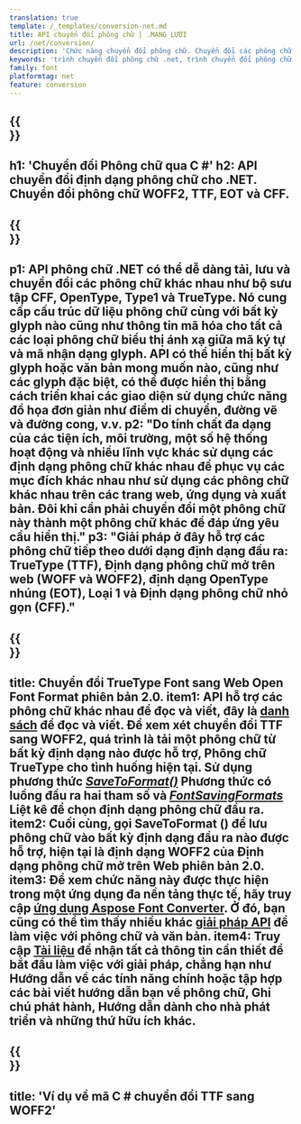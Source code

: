 ```yaml
---
translation: true
template: /_templates/conversion-net.md
title: API chuyển đổi phông chữ | .MẠNG LƯỚI
url: /net/conversion/
description: 'Chức năng chuyển đổi phông chữ. Chuyển đổi các phông chữ khác nhau như CFF, EOT, WOFF, TTF và Loại 1 bằng một vài dòng mã C # thông qua thư viện .NET.'
keywords: 'trình chuyển đổi phông chữ .net, trình chuyển đổi phông chữ net, c # phông chữ coverion'
family: font
platformtag: net
feature: conversion
---
```


{{<section banner>}}
---
h1: 'Chuyển đổi Phông chữ qua C #'
h2: API chuyển đổi định dạng phông chữ cho .NET. Chuyển đổi phông chữ WOFF2, TTF, EOT và CFF.
---

{{<section overview>}}
---
p1: API phông chữ .NET có thể dễ dàng tải, lưu và chuyển đổi các phông chữ khác nhau như bộ sưu tập CFF, OpenType, Type1 và TrueType. Nó cung cấp cấu trúc dữ liệu phông chữ cùng với bất kỳ glyph nào cũng như thông tin mã hóa cho tất cả các loại phông chữ biểu thị ánh xạ giữa mã ký tự và mã nhận dạng glyph. API có thể hiển thị bất kỳ glyph hoặc văn bản mong muốn nào, cũng như các glyph đặc biệt, có thể được hiển thị bằng cách triển khai các giao diện sử dụng chức năng đồ họa đơn giản như điểm di chuyển, đường vẽ và đường cong, v.v.
p2: "Do tính chất đa dạng của các tiện ích, môi trường, một số hệ thống hoạt động và nhiều lĩnh vực khác sử dụng các định dạng phông chữ khác nhau để phục vụ các mục đích khác nhau như sử dụng các phông chữ khác nhau trên các trang web, ứng dụng và xuất bản. Đôi khi cần phải chuyển đổi một phông chữ này thành một phông chữ khác để đáp ứng yêu cầu hiển thị."
p3: "Giải pháp ở đây hỗ trợ các phông chữ tiếp theo dưới dạng định dạng đầu ra: TrueType (TTF), Định dạng phông chữ mở trên web (WOFF và WOFF2), định dạng OpenType nhúng (EOT), Loại 1 và Định dạng phông chữ nhỏ gọn (CFF)."
---

{{<section feature1>}}
---
title: Chuyển đổi TrueType Font sang Web Open Font Format phiên bản 2.0.
item1: API hỗ trợ các phông chữ khác nhau để đọc và viết, đây là [danh sách](https://docs.aspose.com/font/net/convert/#formats-supported-for-reading-andor-writing) để đọc và viết. Để xem xét chuyển đổi TTF sang WOFF2, quá trình là tải một phông chữ từ bất kỳ định dạng nào được hỗ trợ, Phông chữ TrueType cho tình huống hiện tại. Sử dụng phương thức [*SaveToFormat()*](https://reference.aspose.com/font/net/aspose.font/font/savetoformat/) Phương thức có luồng đầu ra hai tham số và [*FontSavingFormats*](https://reference.aspose.com/font/net/aspose.font/fontsavingformats/) Liệt kê để chọn định dạng phông chữ đầu ra.
item2: Cuối cùng, gọi SaveToFormat () để lưu phông chữ vào bất kỳ định dạng đầu ra nào được hỗ trợ, hiện tại là định dạng WOFF2 của Định dạng phông chữ mở trên Web phiên bản 2.0.
item3: Để xem chức năng này được thực hiện trong một ứng dụng đa nền tảng thực tế, hãy truy cập [ứng dụng Aspose Font Converter](https://products.aspose.app/font/conversion). Ở đó, bạn cũng có thể tìm thấy nhiều khác [giải pháp API](https://products.aspose.app/font/application) để làm việc với phông chữ và văn bản.
item4: Truy cập [Tài liệu](https://docs.aspose.com/font/net/) để nhận tất cả thông tin cần thiết để bắt đầu làm việc với giải pháp, chẳng hạn như Hướng dẫn về các tính năng chính hoặc tập hợp các bài viết hướng dẫn bạn về phông chữ, Ghi chú phát hành, Hướng dẫn dành cho nhà phát triển và những thứ hữu ích khác.
---

{{<section codeexample>}}
---
title: 'Ví dụ về mã C # chuyển đổi TTF sang WOFF2'
---
